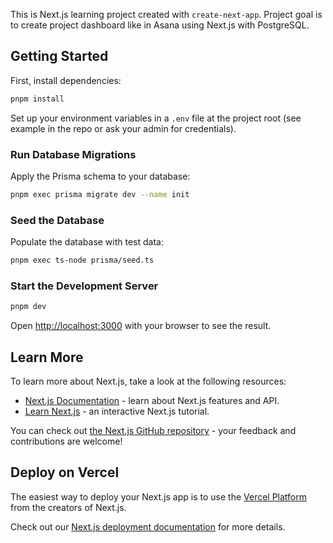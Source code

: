 This is Next.js learning project created with `create-next-app`. Project goal is to create project dashboard like in Asana using Next.js with PostgreSQL.

## Getting Started

First, install dependencies:

```bash
pnpm install
```

Set up your environment variables in a `.env` file at the project root (see example in the repo or ask your admin for credentials).

### Run Database Migrations

Apply the Prisma schema to your database:

```bash
pnpm exec prisma migrate dev --name init
```

### Seed the Database

Populate the database with test data:

```bash
pnpm exec ts-node prisma/seed.ts
```

### Start the Development Server

```bash
pnpm dev
```

Open [http://localhost:3000](http://localhost:3000) with your browser to see the result.

## Learn More

To learn more about Next.js, take a look at the following resources:

-   [Next.js Documentation](https://nextjs.org/docs) - learn about Next.js features and API.
-   [Learn Next.js](https://nextjs.org/learn) - an interactive Next.js tutorial.

You can check out [the Next.js GitHub repository](https://github.com/vercel/next.js) - your feedback and contributions are welcome!

## Deploy on Vercel

The easiest way to deploy your Next.js app is to use the [Vercel Platform](https://vercel.com/new?utm_medium=default-template&filter=next.js&utm_source=create-next-app&utm_campaign=create-next-app-readme) from the creators of Next.js.

Check out our [Next.js deployment documentation](https://nextjs.org/docs/app/building-your-application/deploying) for more details.
